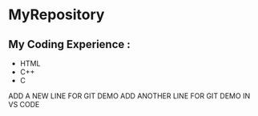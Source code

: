 # MyRepository
## My Coding Experience :
* HTML
* C++
* C

ADD A NEW LINE FOR GIT DEMO
ADD ANOTHER LINE FOR GIT DEMO IN VS CODE
